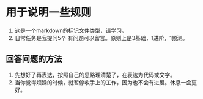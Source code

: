 # 用于说明一些规则

1. 这是一个markdown的标记文件类型，请学习。
2. 日常任务是我提问5个 有问题可以留言。原则上是3基础，1进阶，1预测。

## 回答问题的方法

1. 先想好了再表达，按照自己的思路理清楚了，在表达为代码或文字。
2. 当你觉得烦躁的时候，就暂停收手上的工作，因为也不会有进展。休息一会更好。
